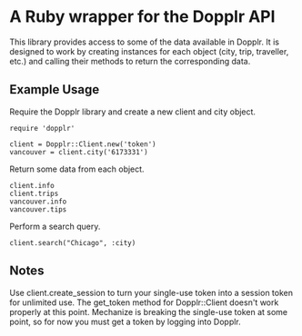 # A Ruby wrapper for the Dopplr API

This library provides access to some of the data available in Dopplr. It is designed to work by creating instances for each object (city, trip, traveller, etc.) and calling their methods to return the corresponding data.

## Example Usage

Require the Dopplr library and create a new client and city object.

    require 'dopplr'
    
    client = Dopplr::Client.new('token')
    vancouver = client.city('6173331')

Return some data from each object.

    client.info
    client.trips
    vancouver.info
    vancouver.tips

Perform a search query.

    client.search("Chicago", :city)


## Notes

Use client.create\_session to turn your single-use token into a session token for unlimited use. The get\_token method for Dopplr::Client doesn't work properly at this point. Mechanize is breaking the single-use token at some point, so for now you must get a token by logging into Dopplr.